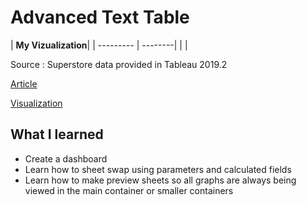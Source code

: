 # Advanced Text Table

| **My Vizualization**|
| --------- | --------|
| |

Source : Superstore data provided in Tableau 2019.2 

[Article](http://www.workout-wednesday.com/week-40-can-you-show-and-hide-your-sheets/)

[Visualization](https://public.tableau.com/views/WW2019W40/Dashboard1?:display_count=y&:origin=viz_share_link)

## What I learned

- Create a dashboard
- Learn how to sheet swap using parameters and calculated fields
- Learn how to make preview sheets so all graphs are always being viewed in the main container or smaller containers


